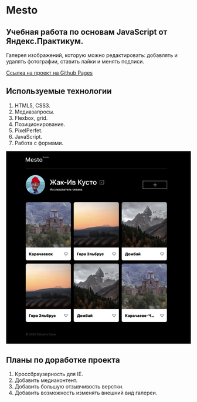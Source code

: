 # Mesto
## Учебная работа по основам JavaScript от Яндекс.Практикум.

Галерея изображений, которую можно редактировать: добавлять и удалять фотографии, ставить лайки и менять подписи. 

[Ссылка на проект на Github Pages](https://n-daria.github.io/mesto/)

## Используемые технологии
 1. HTML5, CSS3.
 2. Медиазапросы.
 3. Flexbox, grid.
 4. Позиционирование.
 5. PixelPerfet.
 6. JavaScript. 
 7. Работа с формами. 

<p align="center">
  <img src="src/images/skreenshot.jpg"/>
</p>
            
## Планы по доработке проекта

1. Кроссбраузерность для IE.
2. Добавить медиаконтент.
3. Добавить большую отзывчивость верстки. 
4. Добавить возможность изменять внешний вид галереи. 

